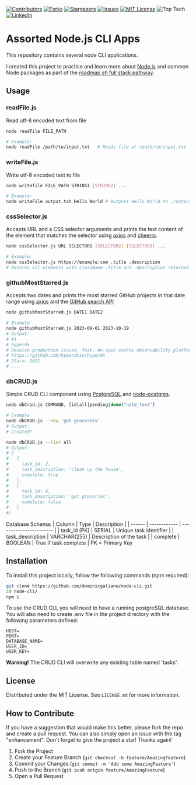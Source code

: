 [![Contributors][contributors-shield]][contributors-url]
[![Forks][forks-shield]][forks-url]
[![Stargazers][stars-shield]][stars-url]
[![Issues][issues-shield]][issues-url]
[![MIT License][license-shield]][license-url]
![Top Tech][tech-shield]
[![LinkedIn][linkedin-shield]][linkedin-url]

# Assorted Node.js CLI Apps

This repository contains several node CLI applications.

I created this project to practice and learn more about [Node.js](https://nodejs.org/en) and common Node packages as part of the [roadmap.sh full stack pathway](https://roadmap.sh/full-stack).

## Usage

### readFile.js

Read utf-8 encoded text from file

```sh
node readFile FILE_PATH

# Example:
node readFile /path/to/input.txt   # Reads file at /path/to/input.txt
```

### writeFile.js

Write utf-8 encoded text to file

```sh
node writefile FILE_PATH STRING1 [STRING2] ...

# Example:
node writeFile output.txt Hello World # Outputs Hello World to ./output.txt

```

### cssSelector.js

Accepts URL and a CSS selector arguments and prints the text content of the element that matches the selector using [axios](https://axios-http.com/) and [cheerio](https://cheerio.js.org/).

```sh
node cssSelector.js URL SELECTOR1 [SELECTOR2] [SELECTOR3] ...

# Example:
node cssSelector.js https://example.com .title .description
# Returns all elements with className .title and .description returned by http://example.com
```

### githubMostStarred.js

Accepts two dates and prints the most starred GitHub projects in that date range using [axios](https://axios-http.com/) and the [GitHub search API](https://docs.github.com/en/free-pro-team@latest/rest/search/search)

```sh
node githubMostStarred.js DATE1 DATE2

# Example
node githubMostStarred.js 2023-09-01 2023-10-19
# Output:
# #1
# hyperdx
# Resolve production issues, fast. An open source observability platform unifying session replays, logs, metrics, traces and errors.
# https://github.com/hyperdxio/hyperdx
# Stars: 2621
# ...
```

### dbCRUD.js

Simple CRUD CLI component using [PostgreSQL](https://www.postgresql.org/) and [node-postgres](https://node-postgres.com/).

```sh
node dbCrud.js COMMAND, [id|all|pending|done|"note_text"]

# Example
node dbCRUD.js --new 'get groceries'
# Output:
# Created!

node dbCRUD.js --list all
# Output:
# [
#   {
#     task_id: 2,
#     task_description: 'clean up the house',
#     complete: true
#   },
#   {
#     task_id: 4,
#     task_description: 'get groceries',
#     complete: false
#   }
#]
```

Database Schema:
| Column | Type | Description |
| ------ | ------------ | ----------------------- |
| task_id (PK) | SERIAL | Unique task identifier |
| task_description | VARCHAR(255) | Description of the task |
| complete | BOOLEAN | True if task complete |
PK = Primary Key

## Installation

To install this project locally, follow the following commands (npm required):

```sh
git clone https://github.com/dominicgaliano/node-cli.git
cd node-cli/
npm i
```

To use the CRUD CLI, you will need to have a running postgreSQL database. You will also need to create .env file in the project directory with the following parameters defined:

```.env
HOST=
PORT=
DATABASE_NAME=
USER_ID=
USER_KEY=
```

**Warning!** The CRUD CLI will overwrite any existing table named 'tasks'.

## License

Distributed under the MIT License. See `LICENSE.md` for more information.

## How to Contribute

If you have a suggestion that would make this better, please fork the repo and create a pull request. You can also simply open an issue with the tag "enhancement".
Don't forget to give the project a star! Thanks again!

1. Fork the Project
2. Create your Feature Branch (`git checkout -b feature/AmazingFeature`)
3. Commit your Changes (`git commit -m 'Add some AmazingFeature'`)
4. Push to the Branch (`git push origin feature/AmazingFeature`)
5. Open a Pull Request

[contributors-shield]: https://img.shields.io/github/contributors/dominicgaliano/node-cli.svg?style=for-the-badge
[contributors-url]: https://github.com/dominicgaliano/node-cli/graphs/contributors
[forks-shield]: https://img.shields.io/github/forks/dominicgaliano/node-cli.svg?style=for-the-badge
[forks-url]: https://github.com/dominicgaliano/node-cli/network/members
[stars-shield]: https://img.shields.io/github/stars/dominicgaliano/node-cli.svg?style=for-the-badge
[stars-url]: https://github.com/dominicgaliano/node-cli/stargazers
[issues-shield]: https://img.shields.io/github/issues/dominicgaliano/node-cli.svg?style=for-the-badge
[issues-url]: https://github.com/dominicgaliano/node-cli/issues
[license-shield]: https://img.shields.io/github/license/dominicgaliano/node-cli.svg?style=for-the-badge
[license-url]: https://github.com/dominicgaliano/node-cli/blob/master/LICENSE.txt
[linkedin-shield]: https://img.shields.io/badge/-LinkedIn-black.svg?style=for-the-badge&logo=linkedin&colorB=555
[linkedin-url]: https://linkedin.com/in/dominic-galiano
[tech-shield]: https://img.shields.io/github/languages/top/dominicgaliano/node-cli.svg?style=for-the-badge
[github-status-shield]: https://img.shields.io/github/actions/workflow/status/dominicgaliano/node-cli/main.yml.svg?style=for-the-badge

